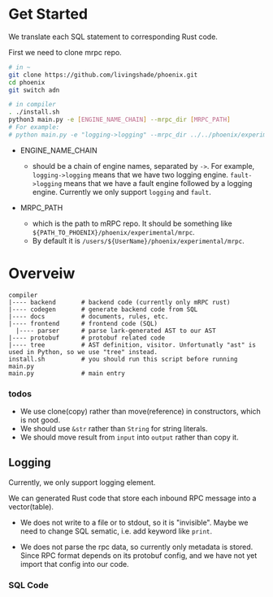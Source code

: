 # Get Started

We translate each SQL statement to corresponding Rust code.

First we need to clone  mrpc repo.

```bash
# in ~
git clone https://github.com/livingshade/phoenix.git
cd phoenix
git switch adn
```

```bash
# in compiler
. ./install.sh
python3 main.py -e [ENGINE_NAME_CHAIN] --mrpc_dir [MRPC_PATH]
# For example:
# python main.py -e "logging->logging" --mrpc_dir ../../phoenix/experimental/mrpc
```

- ENGINE_NAME_CHAIN 
  - should be a chain of engine names, separated by `->`. For example, `logging->logging` means that we have two logging engine. `fault->logging` means that we have a fault engine followed by a logging engine. Currently we only support `logging` and `fault`.

- MRPC_PATH
  - which is the path to mRPC repo. It should be something like `${PATH_TO_PHOENIX}/phoenix/experimental/mrpc`.
  - By default it is `/users/${UserName}/phoenix/experimental/mrpc`.
  
# Overveiw

```
compiler
|---- backend       # backend code (currently only mRPC rust)
|---- codegen       # generate backend code from SQL
|---- docs          # documents, rules, etc.
|---- frontend      # frontend code (SQL)
  |---- parser      # parse lark-generated AST to our AST
|---- protobuf      # protobuf related code
|---- tree          # AST definition, visitor. Unfortunatly "ast" is used in Python, so we use "tree" instead.
install.sh          # you should run this script before running main.py
main.py             # main entry
```


### todos

- We use clone(copy) rather than move(reference) in constructors, which is not good.
- We should use `&str` rather than `String` for string literals.
- We should move result from `input` into `output` rather than copy it.

## Logging

Currently, we only support logging element.

We can generated Rust code that store each inbound RPC message into a vector(table).

- We does not write to a file or to stdout, so it is "invisible". Maybe we need to change SQL sematic, i.e. add keyword like `print`.

- We does not parse the rpc data, so currently only metadata is stored. Since RPC format depends on its protobuf config, and we have not yet import that config into our code.

### SQL Code
